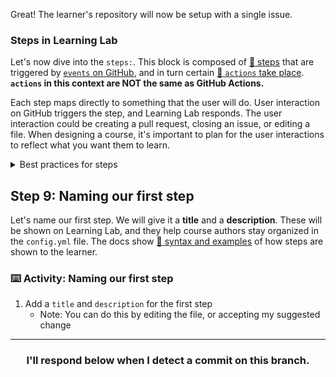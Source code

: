 Great! The learner's repository will now be setup with a single issue.

### Steps in Learning Lab
Let's now dive into the `steps:`. This block is composed of [:book: steps](https://github.github.com/learning-lab-equipment/#/3-3-writing-steps) that are triggered by [`events` on GitHub](https://developer.github.com/v3/activity/events/types/), and in turn certain [:book: `actions` take place](https://github.github.com/learning-lab-equipment/#/actions/). **`actions` in this context are NOT the same as GitHub Actions.**

Each step maps directly to something that the user will do. User interaction on GitHub triggers the step, and Learning Lab responds. The user interaction could be creating a pull request, closing an issue, or editing a file. When designing a course, it's important to plan for the user interactions to reflect what you want them to learn.

<details><summary>Best practices for steps</summary>

For example, you _could_ write a lot of text and have the user close the issue when they're done. But, unless your text was telling them how to close an issue, that reaction doesn't make sense. Try to find a way to have the user demonstrate their knowledge, like by committing a function to a branch. Let the user _show_ they understand to trigger the next step.

See [:book: best practices](https://github.github.com/learning-lab-equipment/#/3-5-responses?id=best-practices) in the Learning Lab docs for more suggestions.
</details>

## Step 9: Naming our first step

Let's name our first step. We will give it a **title** and a **description**. These will be shown on Learning Lab, and they help course authors stay organized in the `config.yml` file. The docs show [:book: syntax and examples](https://github.github.com/learning-lab-equipment/#/3-4-yaml?id=relevant-syntax-1) of how steps are shown to the learner.

### :keyboard: Activity: Naming our first step

1. Add a `title` and `description` for the first step
    - Note: You can do this by editing the file, or accepting my suggested change

<hr>
<h3 align="center">I'll respond below when I detect a commit on this branch.</h3>
